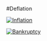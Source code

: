 #Deflation

[![Inflation](https://img.youtube.com/vi/WKZvm_fqYRM/0.jpg)](https://www.youtube.com/watch?v=WKZvm_fqYRM)

[![Bankruptcy](https://img.youtube.com/vi/uiyd--h8vyk/0.jpg)](https://www.youtube.com/watch?v=uiyd--h8vyk)

